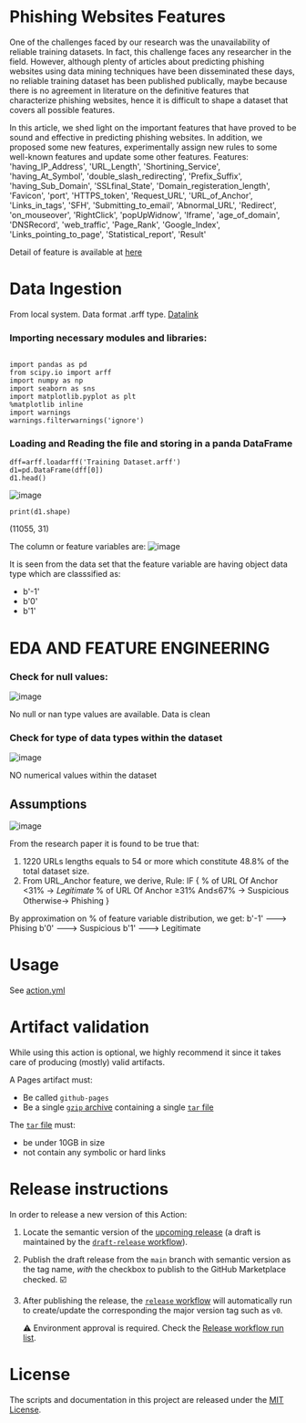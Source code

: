 # Phishing Websites Features
One of the challenges faced by our research was the unavailability of reliable training datasets. In fact, this challenge faces any researcher in the field. However, although plenty of articles about predicting phishing websites using data mining techniques have been disseminated these days, no reliable training dataset has been published publically, maybe because there is no agreement in literature on the definitive features that characterize phishing websites, hence it is difficult to shape a dataset that covers all possible features.

In this article, we shed light on the important features that have proved to be sound and effective in predicting phishing websites. In addition, we proposed some new features, experimentally assign new rules to some well-known features and update some other features.
Features:
'having_IP_Address', 
'URL_Length', 
'Shortining_Service',
'having_At_Symbol',
'double_slash_redirecting', 
'Prefix_Suffix',
'having_Sub_Domain',
'SSLfinal_State',
'Domain_registeration_length',
'Favicon', 
'port', 
'HTTPS_token', 
'Request_URL', 
'URL_of_Anchor',
'Links_in_tags', 
'SFH', 
'Submitting_to_email', 
'Abnormal_URL',
'Redirect', 
'on_mouseover', 
'RightClick', 
'popUpWidnow', 
'Iframe',
'age_of_domain',
'DNSRecord',
'web_traffic', 
'Page_Rank',
'Google_Index',
'Links_pointing_to_page', 
'Statistical_report',
'Result'

Detail of feature is available at [here](https://view.officeapps.live.com/op/view.aspx?src=https%3A%2F%2Farchive.ics.uci.edu%2Fml%2Fmachine-learning-databases%2F00327%2FPhishing%2520Websites%2520Features.docx&wdOrigin=BROWSELINK)

# Data Ingestion 
From local system. Data format .arff type.
[Datalink](https://archive.ics.uci.edu/ml/machine-learning-databases/00327/)

### Importing necessary modules and libraries:
```

import pandas as pd
from scipy.io import arff
import numpy as np
import seaborn as sns
import matplotlib.pyplot as plt
%matplotlib inline
import warnings
warnings.filterwarnings('ignore')

```


### Loading and Reading the file and storing in a panda DataFrame
```
dff=arff.loadarff('Training Dataset.arff')
d1=pd.DataFrame(dff[0])
d1.head()

```
![image](https://user-images.githubusercontent.com/64850346/226087332-e30d54e8-921e-44a1-b3af-a40ae948d254.png)

```
print(d1.shape)
```
(11055, 31)

The column or feature variables are:
![image](https://user-images.githubusercontent.com/64850346/226087610-785134b1-77d7-4d77-8c94-7d7fb4be7844.png)

It is seen from the data set that the feature variable are having object data type which are classsified as:

* b'-1'
* b'0'
* b'1'

# EDA AND FEATURE ENGINEERING

### Check for null values:

![image](https://user-images.githubusercontent.com/64850346/226088030-df0dedd6-c07d-47a3-bb0d-e4cfdb9d5e85.png)

No null or nan type values are available. Data is clean

### Check for type of data types within the dataset

![image](https://user-images.githubusercontent.com/64850346/226087901-9d7ff786-467c-4d31-8041-10131eec7e0f.png)

NO numerical values within the dataset 

## Assumptions

![image](https://user-images.githubusercontent.com/64850346/226088212-6fbdb7fb-f990-4e23-8f0e-615566527432.png)

From the research paper it is found to be true that:
1. 1220 URLs lengths equals to 54 or more which constitute 48.8% of the total dataset size.
2. From URL_Anchor feature, we derive,
    Rule: IF {
      % of URL Of Anchor <31% → 𝐿𝑒𝑔𝑖𝑡𝑖𝑚𝑎𝑡𝑒
      % of URL Of Anchor ≥31% And≤67% → Suspicious 
      Otherwise→ Phishing
}

By approximation on % of feature variable distribution, we get:
b'-1' ---> Phising
b'0' ---> Suspicious
b'1' ---> Legitimate




# Usage

See [action.yml](action.yml)

<!-- TODO: document custom workflow -->

# Artifact validation

While using this action is optional, we highly recommend it since it takes care of producing (mostly) valid artifacts.

A Pages artifact must:

- Be called `github-pages`
- Be a single [`gzip` archive][gzip] containing a single [`tar` file][tar]

The [`tar` file][tar] must:

- be under 10GB in size
- not contain any symbolic or hard links

# Release instructions

In order to release a new version of this Action:

1. Locate the semantic version of the [upcoming release][release-list] (a draft is maintained by the [`draft-release` workflow][draft-release]).

2. Publish the draft release from the `main` branch with semantic version as the tag name, _with_ the checkbox to publish to the GitHub Marketplace checked. :ballot_box_with_check:

3. After publishing the release, the [`release` workflow][release] will automatically run to create/update the corresponding the major version tag such as `v0`.

   ⚠️ Environment approval is required. Check the [Release workflow run list][release-workflow-runs].

# License

The scripts and documentation in this project are released under the [MIT License](LICENSE).

<!-- references -->
[pages]: https://pages.github.com
[release-list]: https://github.com/actions/upload-pages-artifact/releases
[draft-release]: .github/workflows/draft-release.yml
[release]: .github/workflows/release.yml
[release-workflow-runs]: /actions/workflows/release.yml
[gzip]: https://en.wikipedia.org/wiki/Gzip
[tar]: https://en.wikipedia.org/wiki/Tar_(computing)

